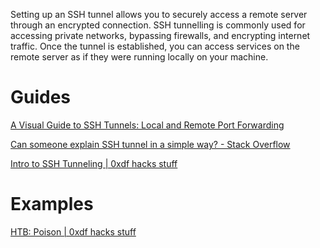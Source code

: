 
Setting up an SSH tunnel allows you to securely access a remote server through an encrypted connection.
SSH tunnelling is commonly used for accessing private networks, bypassing firewalls, and encrypting internet traffic.
Once the tunnel is established, you can access services on the remote server as if they were running locally on your machine.

# Guides

[A Visual Guide to SSH Tunnels: Local and Remote Port Forwarding](https://iximiuz.com/en/posts/ssh-tunnels/)

[Can someone explain SSH tunnel in a simple way? - Stack Overflow](https://stackoverflow.com/questions/5280827/can-someone-explain-ssh-tunnel-in-a-simple-way)

[Intro to SSH Tunneling | 0xdf hacks stuff](https://0xdf.gitlab.io/2018/06/10/intro-to-ssh-tunneling.html)

# Examples

[HTB: Poison | 0xdf hacks stuff](https://0xdf.gitlab.io/2018/09/08/htb-poison.html)